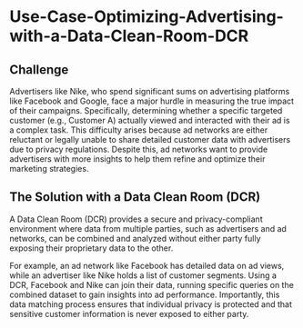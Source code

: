 # Use-Case-Optimizing-Advertising-with-a-Data-Clean-Room-DCR

## Challenge
Advertisers like Nike, who spend significant sums on advertising platforms like Facebook and Google, face a major hurdle in measuring the true impact of their campaigns. Specifically, determining whether a specific targeted customer (e.g., Customer A) actually viewed and interacted with their ad is a complex task. This difficulty arises because ad networks are either reluctant or legally unable to share detailed customer data with advertisers due to privacy regulations. Despite this, ad networks want to provide advertisers with more insights to help them refine and optimize their marketing strategies.


## The Solution with a Data Clean Room (DCR)
A Data Clean Room (DCR) provides a secure and privacy-compliant environment where data from multiple parties, such as advertisers and ad networks, can be combined and analyzed without either party fully exposing their proprietary data to the other.

For example, an ad network like Facebook has detailed data on ad views, while an advertiser like Nike holds a list of customer segments. Using a DCR, Facebook and Nike can join their data, running specific queries on the combined dataset to gain insights into ad performance. Importantly, this data matching process ensures that individual privacy is protected and that sensitive customer information is never exposed to either party.
